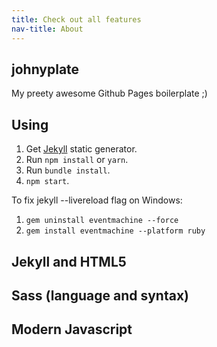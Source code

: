 ```yaml
---
title: Check out all features
nav-title: About
---
```


## johnyplate

My preety awesome Github Pages boilerplate ;)

## Using

1. Get [Jekyll](https://jekyllrb.com/) static generator.
2. Run `npm install` or `yarn`.
3. Run `bundle install`.
4. `npm start`.

To fix jekyll --livereload flag on Windows:

1. `gem uninstall eventmachine --force`
2. `gem install eventmachine --platform ruby`


## Jekyll and HTML5

## Sass (language and syntax)

## Modern Javascript
